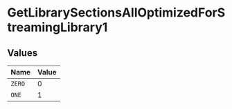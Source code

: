 # GetLibrarySectionsAllOptimizedForStreamingLibrary1


## Values

| Name   | Value  |
| ------ | ------ |
| `ZERO` | 0      |
| `ONE`  | 1      |